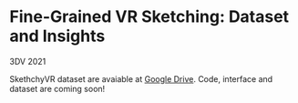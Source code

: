 # Fine-Grained VR Sketching: Dataset and Insights

3DV 2021

SkethchyVR dataset are avaiable at [Google Drive](https://drive.google.com/file/d/1nRAoj3BISFytRoapYDRKm9gic9j06dkD/view?usp=sharing).
Code, interface and dataset are coming soon!

